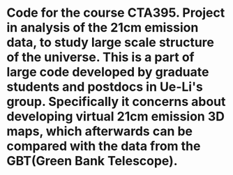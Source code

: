 Code for the course CTA395. Project in analysis of the 21cm emission data, to study large scale structure of the universe.
This is a part of large code developed by graduate students and postdocs in Ue-Li's group. Specifically it concerns about developing virtual 21cm emission 3D maps, which afterwards can be compared with the data from the GBT(Green Bank Telescope). 
===

